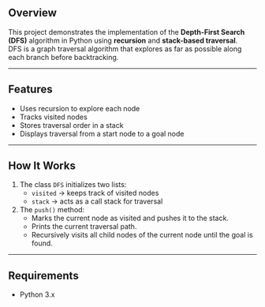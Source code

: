 ## Overview
This project demonstrates the implementation of the **Depth-First Search (DFS)** algorithm in Python using **recursion** and **stack-based traversal**.  
DFS is a graph traversal algorithm that explores as far as possible along each branch before backtracking.

---

## Features
- Uses recursion to explore each node  
- Tracks visited nodes  
- Stores traversal order in a stack  
- Displays traversal from a start node to a goal node  

---

## How It Works
1. The class `DFS` initializes two lists:
   - `visited` → keeps track of visited nodes  
   - `stack` → acts as a call stack for traversal  
2. The `push()` method:
   - Marks the current node as visited and pushes it to the stack.  
   - Prints the current traversal path.  
   - Recursively visits all child nodes of the current node until the goal is found.  

---

## Requirements

- Python 3.x
